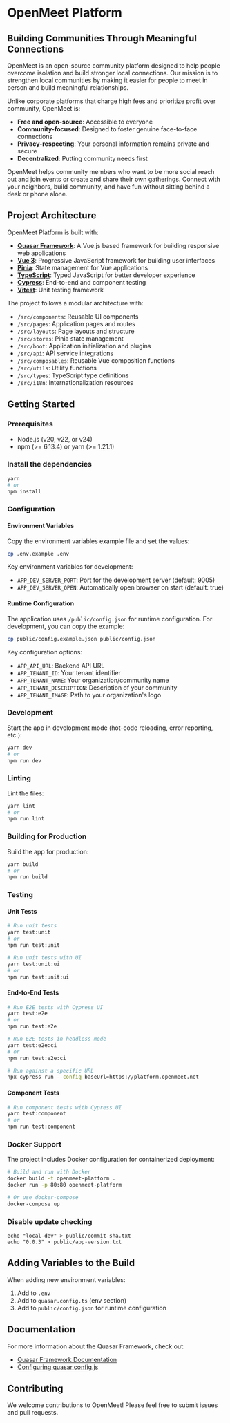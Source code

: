 # OpenMeet Platform

## Building Communities Through Meaningful Connections

OpenMeet is an open-source community platform designed to help people overcome isolation and build stronger local connections. Our mission is to strengthen local communities by making it easier for people to meet in person and build meaningful relationships.

Unlike corporate platforms that charge high fees and prioritize profit over community, OpenMeet is:
- **Free and open-source**: Accessible to everyone
- **Community-focused**: Designed to foster genuine face-to-face connections
- **Privacy-respecting**: Your personal information remains private and secure
- **Decentralized**: Putting community needs first

OpenMeet helps community members who want to be more social reach out and join events or create and share their own gatherings. Connect with your neighbors, build community, and have fun without sitting behind a desk or phone alone.

## Project Architecture

OpenMeet Platform is built with:
- **[Quasar Framework](https://quasar.dev/)**: A Vue.js based framework for building responsive web applications
- **[Vue 3](https://vuejs.org/)**: Progressive JavaScript framework for building user interfaces
- **[Pinia](https://pinia.vuejs.org/)**: State management for Vue applications
- **[TypeScript](https://www.typescriptlang.org/)**: Typed JavaScript for better developer experience
- **[Cypress](https://www.cypress.io/)**: End-to-end and component testing
- **[Vitest](https://vitest.dev/)**: Unit testing framework

The project follows a modular architecture with:
- `/src/components`: Reusable UI components
- `/src/pages`: Application pages and routes
- `/src/layouts`: Page layouts and structure
- `/src/stores`: Pinia state management
- `/src/boot`: Application initialization and plugins
- `/src/api`: API service integrations
- `/src/composables`: Reusable Vue composition functions
- `/src/utils`: Utility functions
- `/src/types`: TypeScript type definitions
- `/src/i18n`: Internationalization resources

## Getting Started

### Prerequisites
- Node.js (v20, v22, or v24)
- npm (>= 6.13.4) or yarn (>= 1.21.1)

### Install the dependencies
```bash
yarn
# or
npm install
```

### Configuration

#### Environment Variables
Copy the environment variables example file and set the values:
```bash
cp .env.example .env
```

Key environment variables for development:
- `APP_DEV_SERVER_PORT`: Port for the development server (default: 9005)
- `APP_DEV_SERVER_OPEN`: Automatically open browser on start (default: true)

#### Runtime Configuration
The application uses `/public/config.json` for runtime configuration. For development, you can copy the example:
```bash
cp public/config.example.json public/config.json
```

Key configuration options:
- `APP_API_URL`: Backend API URL
- `APP_TENANT_ID`: Your tenant identifier
- `APP_TENANT_NAME`: Your organization/community name
- `APP_TENANT_DESCRIPTION`: Description of your community
- `APP_TENANT_IMAGE`: Path to your organization's logo

### Development

Start the app in development mode (hot-code reloading, error reporting, etc.):
```bash
yarn dev
# or
npm run dev
```

### Linting

Lint the files:
```bash
yarn lint
# or
npm run lint
```

### Building for Production

Build the app for production:
```bash
yarn build
# or
npm run build
```

### Testing

#### Unit Tests
```bash
# Run unit tests
yarn test:unit
# or
npm run test:unit

# Run unit tests with UI
yarn test:unit:ui
# or
npm run test:unit:ui
```

#### End-to-End Tests
```bash
# Run E2E tests with Cypress UI
yarn test:e2e
# or
npm run test:e2e

# Run E2E tests in headless mode
yarn test:e2e:ci
# or
npm run test:e2e:ci

# Run against a specific URL
npx cypress run --config baseUrl=https://platform.openmeet.net
```

#### Component Tests
```bash
# Run component tests with Cypress UI
yarn test:component
# or
npm run test:component
```

### Docker Support

The project includes Docker configuration for containerized deployment:

```bash
# Build and run with Docker
docker build -t openmeet-platform .
docker run -p 80:80 openmeet-platform

# Or use docker-compose
docker-compose up
```

### Disable update checking 

    echo "local-dev" > public/commit-sha.txt
    echo "0.0.3" > public/app-version.txt


## Adding Variables to the Build
When adding new environment variables:
1. Add to `.env`
2. Add to `quasar.config.ts` (env section)
3. Add to `public/config.json` for runtime configuration

## Documentation

For more information about the Quasar Framework, check out:
- [Quasar Framework Documentation](https://quasar.dev/introduction-to-quasar)
- [Configuring quasar.config.js](https://v2.quasar.dev/quasar-cli-vite/quasar-config-js)

## Contributing

We welcome contributions to OpenMeet! Please feel free to submit issues and pull requests.
